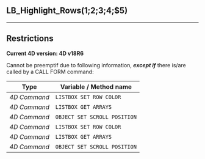 ﻿## LB_Highlight_Rows($1;$2;$3;$4;$5)---## Restrictions**Current 4D version: 4D v18R6**Cannot be preemptif due to following information, ***except if*** there is/are called by a CALL FORM command:|Type|Variable / Method name||------|------||*4D Command*|`LISTBOX SET ROW COLOR`||*4D Command*|`LISTBOX GET ARRAYS`||*4D Command*|`OBJECT SET SCROLL POSITION`||*4D Command*|`LISTBOX SET ROW COLOR`||*4D Command*|`LISTBOX GET ARRAYS`||*4D Command*|`OBJECT SET SCROLL POSITION`|